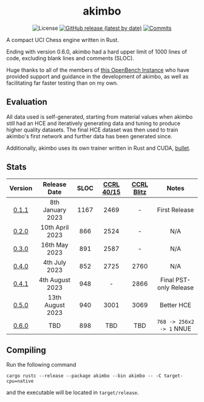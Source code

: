 <div align="center">

# akimbo

![License](https://img.shields.io/github/license/jw1912/akimbo?style=for-the-badge)
[![GitHub release (latest by date)](https://img.shields.io/github/v/release/jw1912/akimbo?style=for-the-badge)](https://github.com/jw1912/akimbo/releases/latest)
[![Commits](https://img.shields.io/github/commits-since/jw1912/akimbo/latest?style=for-the-badge)](https://github.com/jw1912/akimbo/commits/main)

</div>

A compact UCI Chess engine written in Rust.

Ending with version 0.6.0, akimbo had a hard upper limit of 1000 lines of code, excluding blank lines and comments (SLOC).

Huge thanks to all of the members of [this OpenBench Instance](https://chess.swehosting.se/users/) who have provided support and guidance in the development
of akimbo, as well as facilitating far faster testing than on my own.

## Evaluation
All data used is self-generated, starting from material values when akimbo still had an HCE and iteratively generating data and tuning to
produce higher quality datasets. The final HCE dataset was then used to train akimbo's first network and further data has been generated
since.

Additionally, akimbo uses its own trainer written in Rust and CUDA, [bullet](https://github.com/jw1912/bullet).

## Stats
<div align="center">

|                           Version                                |     Release Date     | SLOC | [CCRL 40/15](https://www.computerchess.org.uk/ccrl/4040/) | [CCRL Blitz](http://ccrl.chessdom.com/ccrl/404/cgi/compare_engines.cgi?class=Single-CPU+engines&only_best_in_class=on&num_best_in_class=1&print=Rating+list&profile_step=50&profile_numbers=1&print=Results+table&print=LOS+table&table_size=100&ct_from_elo=0&ct_to_elo=10000&match_length=30&cross_tables_for_best_versions_only=1&sort_tables=by+rating&diag=0&reference_list=None&recalibrate=no) | Notes |
| :------------------------------------------------------------:|:--------------------:|:------:|:------:|:------:|:------------------------:|
| [0.1.1](https://github.com/jw1912/akimbo/releases/tag/v0.1.1) |    8th January 2023  |  1167  |  2469  |   -    |      First Release       |
| [0.2.0](https://github.com/jw1912/akimbo/releases/tag/v0.2.0) |   10th   April 2023  |   866  |  2524  |   -    |           N/A            |
| [0.3.0](https://github.com/jw1912/akimbo/releases/tag/v0.3.0) |   16th     May 2023  |   891  |  2587  |   -    |           N/A            |
| [0.4.0](https://github.com/jw1912/akimbo/releases/tag/v0.4.0) |    4th    July 2023  |   852  |  2725  |  2760  |           N/A            |
| [0.4.1](https://github.com/jw1912/akimbo/releases/tag/v0.4.1) |    4th  August 2023  |   948  |   -    |  2866  |  Final PST-only Release  |
| [0.5.0](https://github.com/jw1912/akimbo/releases/tag/v0.5.0) |   13th  August 2023  |   940  |  3001  |  3069  |         Better HCE       |
| [0.6.0](https://github.com/jw1912/akimbo/releases/tag/v0.6.0) |         TBD          |   898  |  TBD   |  TBD   | `768 -> 256x2 -> 1` NNUE |

</div>

## Compiling
Run the following command
```
cargo rustc --release --package akimbo --bin akimbo -- -C target-cpu=native
```
and the executable will be located in `target/release`.
